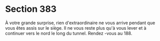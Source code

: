 # Section 383

À votre grande surprise, rien d'extraordinaire ne vous arrive pendant que vous êtes assis
sur le siège. Il ne vous reste plus qu'à vous lever et à continuer vers le nord le long du
tunnel. Rendez -vous au 188.